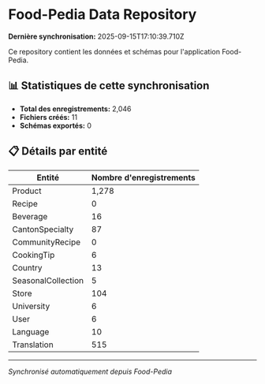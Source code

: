 # Food-Pedia Data Repository

**Dernière synchronisation:** 2025-09-15T17:10:39.710Z

Ce repository contient les données et schémas pour l'application Food-Pedia.

## 📊 Statistiques de cette synchronisation

- **Total des enregistrements:** 2,046
- **Fichiers créés:** 11
- **Schémas exportés:** 0

## 📋 Détails par entité

| Entité | Nombre d'enregistrements |
|--------|--------------------------|
| Product | 1,278 |
| Recipe | 0 |
| Beverage | 16 |
| CantonSpecialty | 87 |
| CommunityRecipe | 0 |
| CookingTip | 6 |
| Country | 13 |
| SeasonalCollection | 5 |
| Store | 104 |
| University | 6 |
| User | 6 |
| Language | 10 |
| Translation | 515 |

---
*Synchronisé automatiquement depuis Food-Pedia*
